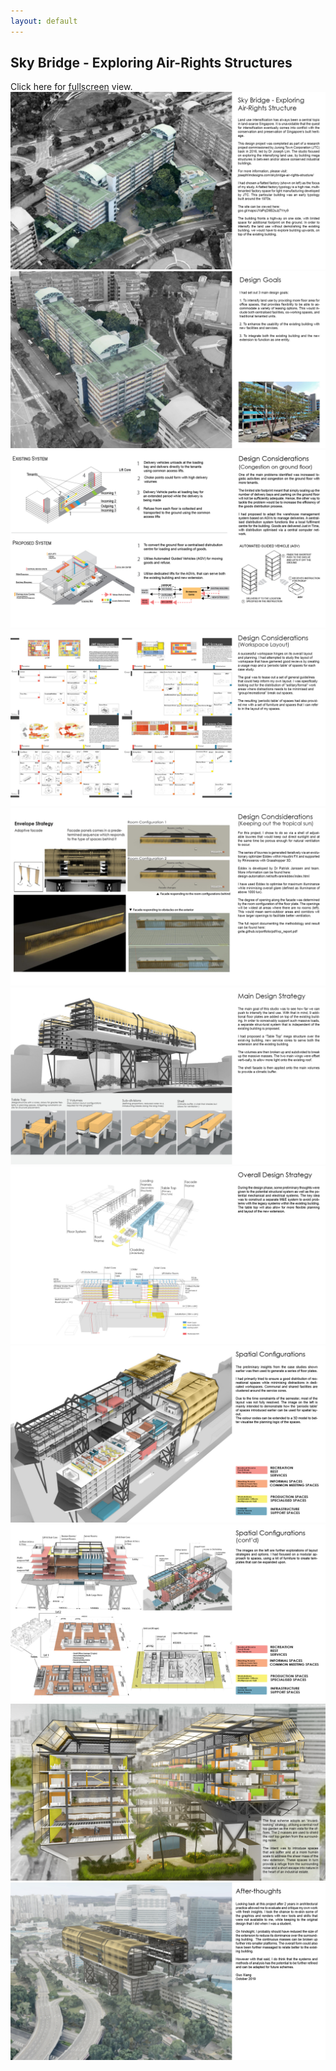 ```yaml
---
layout: default
---
```


## Sky Bridge - Exploring Air-Rights Structures


Click here for [fullscreen](gxite.github.io/portfolio/sb/sb.html) view.
<img src="/portfolio/sb/sb_page1.jpg">
<img src="/portfolio/sb/sb_page2.jpg">
<img src="/portfolio/sb/sb_page3.jpg">
<img src="/portfolio/sb/sb_page4.jpg">
<img src="/portfolio/sb/sb_page5.jpg">
<img src="/portfolio/sb/sb_page6.jpg">
<img src="/portfolio/sb/sb_page7.jpg">
<img src="/portfolio/sb/sb_page8.jpg">
<img src="/portfolio/sb/sb_page9.jpg">
<img src="/portfolio/sb/sb_page10.jpg">
<img src="/portfolio/sb/sb_page11.jpg">